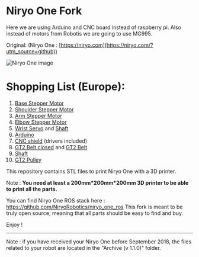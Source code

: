# Niryo One Fork


Here we are using Arduino and CNC board instead of raspberry pi. Also instead of motors from Robotis we are going to use MG995. 


Original: (Niryo One : [https://niryo.com](https://niryo.com/?utm_source=github))

![Niryo One image](https://niryo.com/wp-content/uploads/2018/09/niryo_one_with_gripper1.jpg)

# Shopping List (Europe):

1. [Base Stepper Motor](https://www.amazon.pl/STEPPERONLINE-silnik-krokowy-drukarki-opakowanie/dp/B0B9MGL9H3/ref=sr_1_7?__mk_pl_PL=%C3%85M%C3%85%C5%BD%C3%95%C3%91&crid=3826TTZYIT2T0&keywords=nema%2B17&qid=1683641995&sprefix=nema%2B17%2B%2Caps%2C112&sr=8-7&th=1)
2. [Shoulder Stepper Motor](https://www.amazon.pl/STEPPERONLINE-silnik-krokowy-drukarki-opakowanie/dp/B0B93HTR87/ref=sr_1_7?__mk_pl_PL=%C3%85M%C3%85%C5%BD%C3%95%C3%91&crid=3826TTZYIT2T0&keywords=nema%2B17&qid=1683641995&sprefix=nema%2B17%2B%2Caps%2C112&sr=8-7&th=1)
3. [Arm Stepper Motor](https://www.amazon.pl/STEPPERONLINE-silnik-krokowy-drukarki-opakowanie/dp/B0B9MGL9H3/ref=sr_1_7?__mk_pl_PL=%C3%85M%C3%85%C5%BD%C3%95%C3%91&crid=3826TTZYIT2T0&keywords=nema%2B17&qid=1683641995&sprefix=nema%2B17%2B%2Caps%2C112&sr=8-7&th=1)
4. [Elbow Stepper Motor](https://www.amazon.pl/STEPPERONLINE-silnik-krokowy-drukarki-opakowanie/dp/B0B93PNYCP/ref=sr_1_7?__mk_pl_PL=%C3%85M%C3%85%C5%BD%C3%95%C3%91&crid=3826TTZYIT2T0&keywords=nema%2B17&qid=1683641995&sprefix=nema%2B17%2B%2Caps%2C112&sr=8-7&th=1)
5. [Wrist Servo](https://www.amazon.pl/AZDelivery-Mikro-cyfrowy-przekladni%C4%85-Helicopter-kompatybilny/dp/B07H87592P/ref=sr_1_19?__mk_pl_PL=%C3%85M%C3%85%C5%BD%C3%95%C3%91&crid=3B0FZB3NF8YHZ&keywords=MG995&qid=1683642824&sprefix=mg995%2Caps%2C92&sr=8-19&th=1) and [Shaft](https://www.amazon.pl/Servo-Disc-Standard-MG995-MG996/dp/B098LW7GTP/ref=sr_1_10?__mk_pl_PL=%C3%85M%C3%85%C5%BD%C3%95%C3%91&crid=3B0FZB3NF8YHZ&keywords=MG995&qid=1683642824&sprefix=mg995%2Caps%2C92&sr=8-10)
6. [Arduino](https://www.amazon.pl/ARDUINO-UNO-REV-3-A00066/dp/B008GRTSV6/ref=sr_1_5?__mk_pl_PL=%C3%85M%C3%85%C5%BD%C3%95%C3%91&crid=35H40SYYVE67T&keywords=arduino&qid=1683643184&sprefix=arduino+%2Caps%2C117&sr=8-5)
7. [CNC shield](https://www.amazon.pl/AZDelivery-sterownik-krokowego-radiatorem-kompatybilny/dp/B07D11YR6N/ref=sr_1_6?keywords=cnc%2Bshield&qid=1683643287&sprefix=cnc%2B%2Caps%2C119&sr=8-6&th=1) (drivers included)
8. [GT2 Belt closed](https://www.amazon.pl/Ljianing-Timing-drukarki-Zamkni%C4%99ta-Synchroniczny-transmisja/dp/B0BQ8TXHT7/ref=sr_1_2?__mk_pl_PL=%C3%85M%C3%85%C5%BD%C3%95%C3%91&crid=1IYKBOPVJ6Q01&keywords=gt2+ko%C5%82o+222&qid=1683643790&sprefix=gt2+ko%C5%82o+222%2Caps%2C145&sr=8-2) and [GT2 Belt](https://www.amazon.pl/SIENOC-GT2-6-otwarty-z%C4%99baty-drukarki/dp/B06XX75JLV/ref=sr_1_5?__mk_pl_PL=%C3%85M%C3%85%C5%BD%C3%95%C3%91&crid=3H3OW5D2IEBCU&keywords=gt2+6mm+pasek&qid=1683644172&sprefix=gt2+6+mm+pasek%2Caps%2C100&sr=8-5)
9. [Shaft](https://www.amazon.pl/gp/product/B07SFZGLMG/ref=ewc_pr_img_1?smid=ARK2OPDEGAKEV&psc=1)
10. [GT2 Pulley](https://www.amazon.pl/Rozrz%C4%85du-VooGenzek-Aluminiowe-Imbusowym-Szeroko%C5%9Bci/dp/B0B8GYS5B6/ref=sr_1_7?keywords=gt2+20+z%C4%85b&qid=1683645558&sprefix=GT2+20+%2Caps%2C237&sr=8-7)

This repository contains STL files to print Niryo One with a 3D printer.

Note : **You need at least a 200mm\*200mm\*200mm 3D printer to be able to print all the parts.**

You can find Niryo One ROS stack here : https://github.com/NiryoRobotics/niryo_one_ros 
This fork is meant to be truly open source, meaning that all parts should be easy to find and buy. 

Enjoy !

---

Note : if you have received your Niryo One before September 2018, the files related to your robot are located in the "Archive (v 1.1.0)" folder.
